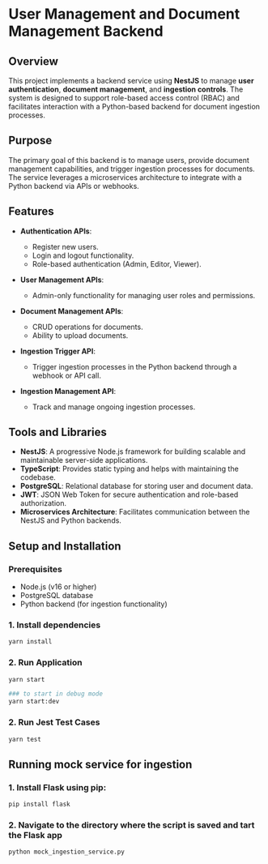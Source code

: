 # User Management and Document Management Backend

## Overview

This project implements a backend service using **NestJS** to manage **user authentication**, **document management**, and **ingestion controls**. The system is designed to support role-based access control (RBAC) and facilitates interaction with a Python-based backend for document ingestion processes.

## Purpose

The primary goal of this backend is to manage users, provide document management capabilities, and trigger ingestion processes for documents. The service leverages a microservices architecture to integrate with a Python backend via APIs or webhooks.

## Features

- **Authentication APIs**: 
  - Register new users.
  - Login and logout functionality.
  - Role-based authentication (Admin, Editor, Viewer).
  
- **User Management APIs**:
  - Admin-only functionality for managing user roles and permissions.

- **Document Management APIs**:
  - CRUD operations for documents.
  - Ability to upload documents.

- **Ingestion Trigger API**:
  - Trigger ingestion processes in the Python backend through a webhook or API call.

- **Ingestion Management API**:
  - Track and manage ongoing ingestion processes.

## Tools and Libraries

- **NestJS**: A progressive Node.js framework for building scalable and maintainable server-side applications.
- **TypeScript**: Provides static typing and helps with maintaining the codebase.
- **PostgreSQL**: Relational database for storing user and document data.
- **JWT**: JSON Web Token for secure authentication and role-based authorization.
- **Microservices Architecture**: Facilitates communication between the NestJS and Python backends.

## Setup and Installation

### Prerequisites

- Node.js (v16 or higher)
- PostgreSQL database
- Python backend (for ingestion functionality)

### 1. Install dependencies

```bash
yarn install
```

### 2. Run Application

```bash
yarn start

### to start in debug mode
yarn start:dev
```

### 2. Run Jest Test Cases

```bash
yarn test
```

## Running mock service for ingestion

### 1. Install Flask using pip:

```bash
pip install flask
```

### 2. Navigate to the directory where the script is saved and tart the Flask app

```bash
python mock_ingestion_service.py
```









